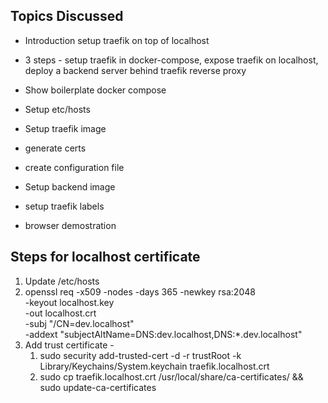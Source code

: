 ## Topics Discussed
- Introduction
setup traefik on top of localhost
- 3 steps -
setup traefik in docker-compose,
expose traefik on localhost,
deploy a backend server behind traefik reverse proxy

- Show boilerplate docker compose
- Setup etc/hosts

- Setup traefik image
- generate certs
- create configuration file

- Setup backend image
- setup traefik labels
- browser demostration

## Steps for localhost certificate

1. Update /etc/hosts
2. openssl req -x509 -nodes -days 365 -newkey rsa:2048 \
  -keyout localhost.key \
  -out localhost.crt \
  -subj "/CN=dev.localhost" \
  -addext "subjectAltName=DNS:dev.localhost,DNS:*.dev.localhost"
3. Add trust certificate -
   1. sudo security add-trusted-cert -d -r trustRoot -k Library/Keychains/System.keychain traefik.localhost.crt
   2. sudo cp traefik.localhost.crt /usr/local/share/ca-certificates/ && sudo update-ca-certificates
